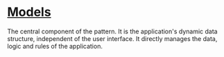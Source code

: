# [Models](https://en.wikipedia.org/wiki/Model%E2%80%93view%E2%80%93controller)
The central component of the pattern. It is the application's dynamic data structure, independent of the user interface. It directly manages the data, logic and rules of the application.
